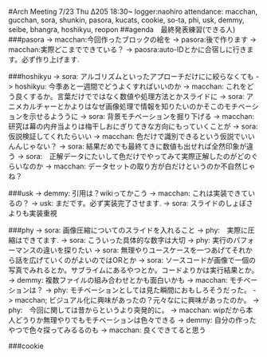 #Arch Meeting 7/23 Thu Δ205 18:30~
logger:naohiro attendance: macchan, gucchan, sora, shunkin, pasora, kucats, cookie, so-ta, phi, usk, demmy, seibe, bhangra, hoshikyu, reopon
##agenda　最終発表練習(できる人)
###pasora
-> macchan:今回作ったブロックの絵を
-> pasora:後で作ります
-> macchan:実際どこまでできている？
-> paosra:auto-IDとかに合宿しに行きます。必ず作り上げます.

###hoshikyu
-> sora: アルゴリズムといったアプローチだけにに絞らなくても
-> hoshikyu: 今季あと一週間でどうよくすればいいのか
-> macchan: これをどう良くするか。言葉だけでではなく数値や処理方法とかスライドに
-> sora: アニメカルチャーとかよりはなぜ画像処理で情報を知りたいのかそこのモチベーションを示せるよううに
-> sora: 背景モチベーションを掘り下げる
-> macchan: 研究は幕の内弁当よりは梅干しおにぎりてきな方向にもっていくことが
-> sora: 仮説検証してくれたらいい
-> macchan: 色だけで識別できるという仮説でいいんんじゃない？
-> sora: 結果だめでも最終てきに数値も出せれば全然印象が違う
-> sora:　正解データにたいして色だけでやってみて実際正解したのがどのぐらいなのか
-> macchan: データセットの取り方が白だけというのか不自然じゃね？

###usk
-> demmy: 引用は？wikiってかこう
-> macchan: これは実装できているの？
-> usk: まだです。必ず実装完了させます.
-> sora: スライドのしょぼさよりも実装重視

###phy
 -> sora: 画像圧縮についてのスライドを入れること
 -> phy:　実際に圧縮はできてます.
 -> sora: こういった具体的な数字は大切
 -> phy: 実行のパフォーマンスの違いを探りたい
 -> sora: 無理やりユースケースを一つあげてそれから話を広げていくのがよいのではORとか
 -> sora: ソースコードが画像で一個の写真でみれるとか。サブライムにあるやつとか。コードよりかは実行結果とか。
 -> demmy: 複数ファイルの組み合わせとかも面白いかも
 -> macchan: モチベーションは？
 -> phy: モチベーションとしては見た瞬間におもしろそうだった。
 -> macchan; ビジュアル化に興味があったの？元々なにに興味があったのか。
 -> phy:　今回に関しては昔からというより突発的に。
 -> macchan: wipだから本人どうりか無理やりでもモチベーションは色々できる
 -> demmy: 自分の作ったやつで色々探ってみるるのも
 -> macchan: 良くできてると思う

###cookie
